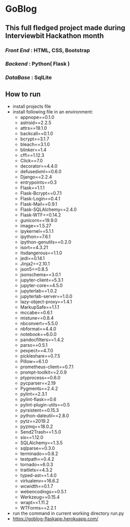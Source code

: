 # GoBlog
## This full fledged project made during Interviewbit Hackathon month
### *Front End* : HTML, CSS, Bootstrap
### *Backend* : Python( Flask )
### *DataBase* : SqlLite

## How to run
 - install projects file
 - install following file in an environment:
    - appnope==0.1.0
    - astroid==2.2.5
    - attrs==19.1.0
    - backcall==0.1.0
    - bcrypt==3.1.7
    - bleach==3.1.0
    - blinker==1.4
    - cffi==1.12.3
    - Click==7.0
    - decorator==4.4.0
    - defusedxml==0.6.0
    - Django==2.2.4
    - entrypoints==0.3
    - Flask==1.1.1
    - Flask-Bcrypt==0.7.1
    - Flask-Login==0.4.1
    - Flask-Mail==0.9.1
    - Flask-SQLAlchemy==2.4.0
    - Flask-WTF==0.14.2
    - gunicorn==19.9.0
    - image==1.5.27
    - ipykernel==5.1.1
    - ipython==7.6.1
    - ipython-genutils==0.2.0
    - isort==4.3.21
    - itsdangerous==1.1.0
    - jedi==0.14.1
    - Jinja2==2.10.1
    - json5==0.8.5
    - jsonschema==3.0.1
    - jupyter-client==5.3.1
    - jupyter-core==4.5.0
    - jupyterlab==1.0.2
    - jupyterlab-server==1.0.0
    - lazy-object-proxy==1.4.1
    - MarkupSafe==1.1.1
    - mccabe==0.6.1
    - mistune==0.8.4
    - nbconvert==5.5.0
    - nbformat==4.4.0
    - notebook==6.0.0
    - pandocfilters==1.4.2
    - parso==0.5.1
    - pexpect==4.7.0
    - pickleshare==0.7.5
    - Pillow==6.1.0
    - prometheus-client==0.7.1
    - prompt-toolkit==2.0.9
    - ptyprocess==0.6.0
    - pycparser==2.19
    - Pygments==2.4.2
    - pylint==2.3.1
    - pylint-flask==0.6
    - pylint-plugin-utils==0.5
    - pyrsistent==0.15.3
    - python-dateutil==2.8.0
    - pytz==2019.2
    - pyzmq==18.0.2
    - Send2Trash==1.5.0
    - six==1.12.0
    - SQLAlchemy==1.3.5
    - sqlparse==0.3.0
    - terminado==0.8.2
    - testpath==0.4.2
    - tornado==6.0.3
    - traitlets==4.3.2
    - typed-ast==1.4.0
    - virtualenv==16.6.2
    - wcwidth==0.1.7
    - webencodings==0.5.1
    - Werkzeug==0.15.4
    - wrapt==1.11.2
    - WTForms==2.2.1
 - run the command in current working directory run.py
 - https://goblog-flaskapp.herokuapp.com/
